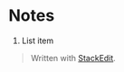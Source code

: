 # Notes
1. List item

> Written with [StackEdit](https://stackedit.io/).
<!--stackedit_data:
eyJoaXN0b3J5IjpbLTIxMzI4NDMyMzJdfQ==
-->
